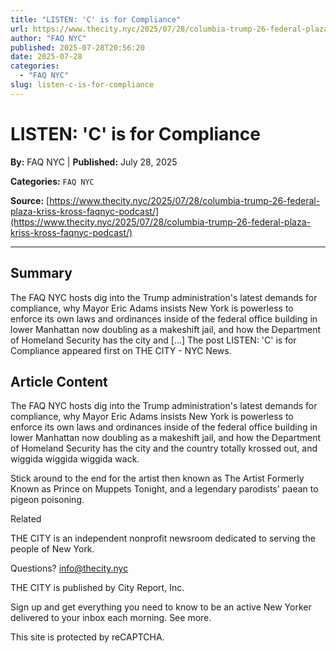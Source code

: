 ```yaml
---
title: "LISTEN: 'C' is for Compliance"
url: https://www.thecity.nyc/2025/07/28/columbia-trump-26-federal-plaza-kriss-kross-faqnyc-podcast/
author: "FAQ NYC"
published: 2025-07-28T20:56:20
date: 2025-07-28
categories:
  - "FAQ NYC"
slug: listen-c-is-for-compliance
---
```


# LISTEN: 'C' is for Compliance

**By:** FAQ NYC | **Published:** July 28, 2025

**Categories:** `FAQ NYC`

**Source:** [https://www.thecity.nyc/2025/07/28/columbia-trump-26-federal-plaza-kriss-kross-faqnyc-podcast/](https://www.thecity.nyc/2025/07/28/columbia-trump-26-federal-plaza-kriss-kross-faqnyc-podcast/)

---

## Summary

The FAQ NYC hosts dig into the Trump administration's latest demands for compliance, why Mayor Eric Adams insists New York is powerless to enforce its own laws and ordinances inside of the federal office building in lower Manhattan now doubling as a makeshift jail, and how the Department of Homeland Security has the city and [...]
The post LISTEN: 'C' is for Compliance appeared first on THE CITY - NYC News.

## Article Content

The FAQ NYC hosts dig into the Trump administration's latest demands for compliance, why Mayor Eric Adams insists New York is powerless to enforce its own laws and ordinances inside of the federal office building in lower Manhattan now doubling as a makeshift jail, and how the Department of Homeland Security has the city and the country totally krossed out, and wiggida wiggida wiggida wack.

Stick around to the end for the artist then known as The Artist Formerly Known as Prince on Muppets Tonight, and a legendary parodists' paean to pigeon poisoning.

Related

THE CITY is an independent nonprofit newsroom dedicated to serving the people of New York.

Questions? info@thecity.nyc

THE CITY is published by City Report, Inc.

Sign up and get everything you need to know to be an active New Yorker delivered to your inbox each morning. See more.

This site is protected by reCAPTCHA.